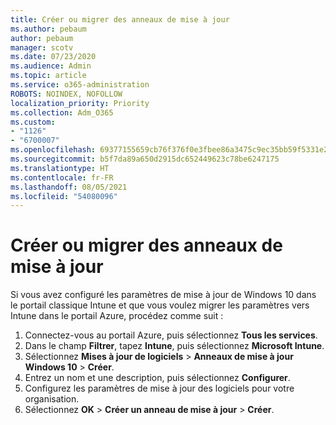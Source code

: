 ```yaml
---
title: Créer ou migrer des anneaux de mise à jour
ms.author: pebaum
author: pebaum
manager: scotv
ms.date: 07/23/2020
ms.audience: Admin
ms.topic: article
ms.service: o365-administration
ROBOTS: NOINDEX, NOFOLLOW
localization_priority: Priority
ms.collection: Adm_O365
ms.custom:
- "1126"
- "6700007"
ms.openlocfilehash: 69377155659cb76f376f0e3fbee86a3475c9ec35bb59f5331e26ca15b12e548a
ms.sourcegitcommit: b5f7da89a650d2915dc652449623c78be6247175
ms.translationtype: HT
ms.contentlocale: fr-FR
ms.lasthandoff: 08/05/2021
ms.locfileid: "54080096"
---
```

# <a name="create-or-migrate-update-rings"></a>Créer ou migrer des anneaux de mise à jour

Si vous avez configuré les paramètres de mise à jour de Windows 10 dans le portail classique Intune et que vous voulez migrer les paramètres vers Intune dans le portail Azure, procédez comme suit :

1.  Connectez-vous au portail Azure, puis sélectionnez **Tous les services**.
2.  Dans le champ **Filtrer**, tapez **Intune**, puis sélectionnez **Microsoft Intune**.
3.  Sélectionnez **Mises à jour de logiciels**  >  **Anneaux de mise à jour Windows 10**  >  **Créer**.
4.  Entrez un nom et une description, puis sélectionnez **Configurer**.
5.  Configurez les paramètres de mise à jour des logiciels pour votre organisation.
6.  Sélectionnez **OK** > **Créer un anneau de mise à jour** > **Créer**.